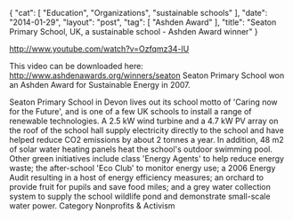 {
   "cat": [
      "Education",
      "Organizations",
      "sustainable schools"
   ],
   "date": "2014-01-29",
   "layout": "post",
   "tag": [
      "Ashden Award"
   ],
   "title": "Seaton Primary School, UK, a sustainable school - Ashden Award winner"
}

http://www.youtube.com/watch?v=Ozfqmz34-lU  

This video can be downloaded here: http://www.ashdenawards.org/winners/seaton Seaton Primary School won an Ashden Award for Sustainable Energy in 2007.

Seaton Primary School in Devon lives out its school motto of 'Caring now for the Future', and is one of a few UK schools to install a range of renewable technologies. A 2.5 kW wind turbine and a 4.7 kW PV array on the roof of the school hall supply electricity directly to the school and have helped reduce CO2 emissions by about 2 tonnes a year. In addition, 48 m2 of solar water heating panels heat the school's outdoor swimming pool. Other green initiatives include class 'Energy Agents' to help reduce energy waste; the after-school 'Eco Club' to monitor energy use; a 2006 Energy Audit resulting in a host of energy efficiency measures; an orchard to provide fruit for pupils and save food miles; and a grey water collection system to supply the school wildlife pond and demonstrate small-scale water power.
Category
Nonprofits & Activism